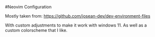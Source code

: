 #Neovim Configuration

Mostly taken from: https://github.com/josean-dev/dev-environment-files

With custom adjustments to make it work with windows 11.
As well as a custom colorscheme that I like.
